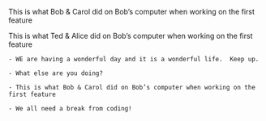 
This is what Bob & Carol did on Bob’s computer when working on the first feature

This is what Ted & Alice did on Bob’s computer when working on the first feature

    - WE are having a wonderful day and it is a wonderful life.  Keep up.

    - What else are you doing?
    
    - This is what Bob & Carol did on Bob’s computer when working on the first feature

    - We all need a break from coding!